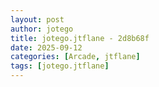 ```yaml
---
layout: post
author: jotego
title: jotego.jtflane - 2d8b68f
date: 2025-09-12
categories: [Arcade, jtflane]
tags: [jotego.jtflane]
---
```


